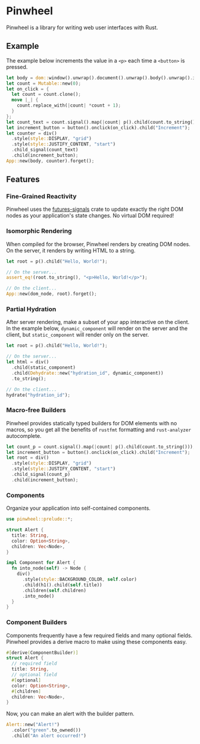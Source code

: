 # Pinwheel

Pinwheel is a library for writing web user interfaces with Rust.

## Example

The example below increments the value in a `<p>` each time a `<button>` is pressed.

```rust
let body = dom::window().unwrap().document().unwrap().body().unwrap().into();
let count = Mutable::new(0);
let on_click = {
  let count = count.clone();
  move |_| {
    count.replace_with(|count| *count + 1);
  }
};
let count_text = count.signal().map(|count| p().child(count.to_string()));
let increment_button = button().onclick(on_click).child("Increment");
let counter = div()
  .style(style::DISPLAY, "grid")
  .style(style::JUSTIFY_CONTENT, "start")
  .child_signal(count_text)
  .child(increment_button);
App::new(body, counter).forget();
```

## Features

### Fine-Grained Reactivity

Pinwheel uses the [futures-signals](https://lib.rs/futures-signals) crate to update exactly the right DOM nodes as your application's state changes. No virtual DOM required!

### Isomorphic Rendering

When compiled for the browser, Pinwheel renders by creating DOM nodes. On the server, it renders by writing HTML to a string.

```rust
let root = p().child("Hello, World!");

// On the server...
assert_eq!(root.to_string(), "<p>Hello, World!</p>");

// On the client...
App::new(dom_node, root).forget();
```

### Partial Hydration

After server rendering, make a subset of your app interactive on the client. In the example below, `dynamic_component` will render on the server and the client, but `static_component` will render only on the server.

```rust
let root = p().child("Hello, World!");

// On the server...
let html = div()
  .child(static_component)
  .child(Dehydrate::new("hydration_id", dynamic_component))
  .to_string();

// On the client...
hydrate("hydration_id");
```

### Macro-free Builders

Pinwheel provides statically typed builders for DOM elements with no macros, so you get all the benefits of `rustfmt` formatting and `rust-analyzer` autocomplete.

```rust
let count_p = count.signal().map(|count| p().child(count.to_string()));
let increment_button = button().onclick(on_click).child("Increment");
let root = div()
  .style(style::DISPLAY, "grid")
  .style(style::JUSTIFY_CONTENT, "start")
  .child_signal(count_p)
  .child(increment_button);
```

### Components

Organize your application into self-contained components.

```rust
use pinwheel::prelude::*;

struct Alert {
  title: String,
  color: Option<String>,
  children: Vec<Node>,
}

impl Component for Alert {
  fn into_node(self) -> Node {
    div()
      .style(style::BACKGROUND_COLOR, self.color)
      .child(h1().child(self.title))
      .children(self.children)
      .into_node()
  }
}
```

### Component Builders

Components frequently have a few required fields and many optional fields. Pinwheel provides a derive macro to make using these components easy.

```rust
#[derive(ComponentBuilder)]
struct Alert {
  // required field
  title: String,
  // optional field
  #[optional]
  color: Option<String>,
  #[children]
  children: Vec<Node>,
}
```

Now, you can make an alert with the builder pattern.

```rust
Alert::new("Alert!")
  .color("green".to_owned())
  .child("An alert occurred!")
```
